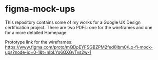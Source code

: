 # figma-mock-ups

This repository contains some of my works for a Google UX Design certification project. There are two PDFs: one for the wireframes and one for a more detailed Homepage.  

Prototype link for the wireframes: https://www.figma.com/proto/mQDpEYFSGBZPM2fed0Ibm0/Lo-fi-mock-ups?node-id=0-1&t=nIbLYo6QXGvTvs2w-1
